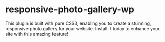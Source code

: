 # responsive-photo-gallery-wp
This plugin is built with pure CSS3, enabling you to create a stunning, responsive photo gallery for your website. Install it today to enhance your site with this amazing feature!
